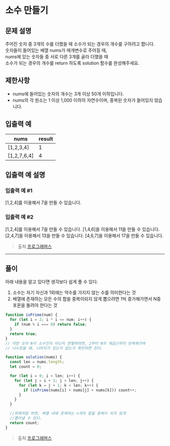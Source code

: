 # 소수 만들기

## 문제 설명
주어진 숫자 중 3개의 수를 더했을 때 소수가 되는 경우의 개수를 구하려고 합니다.   
숫자들이 들어있는 배열 nums가 매개변수로 주어질 때,   
nums에 있는 숫자들 중 서로 다른 3개를 골라 더했을 때   
소수가 되는 경우의 개수를 return 하도록 solution 함수를 완성해주세요.

## 제한사항
- nums에 들어있는 숫자의 개수는 3개 이상 50개 이하입니다.
- nums의 각 원소는 1 이상 1,000 이하의 자연수이며, 중복된 숫자가 들어있지 않습니다.

## 입출력 예
| nums        | result |
| ----------- | ------ |
| [1,2,3,4]   | 1      |
| [1,2,7,6,4] | 4      |

## 입출력 예 설명
### 입출력 예 #1
[1,2,4]를 이용해서 7을 만들 수 있습니다.

### 입출력 예 #2
[1,2,4]를 이용해서 7을 만들 수 있습니다.
[1,4,6]을 이용해서 11을 만들 수 있습니다.
[2,4,7]을 이용해서 13을 만들 수 있습니다.
[4,6,7]을 이용해서 17을 만들 수 있습니다.

>출처 [프로그래머스](https://programmers.co.kr/learn/courses/30/lessons/12977)

----

## 풀이

아래 내용을 알고 있다면 생각보다 쉽게 풀 수 있다.

1. 소수는 자기 자신과 1외에는 약수를 가지지 않는 수를 의미한다는 것
2. 배열에 존재하는 모든 수의 합을 중복이되지 않게 뽑으려면 1씩 증가해가면서 N중 포문을 돌려야 한다는 것



```javascript
function isPrime(num) {
  for (let i = 2; i * i <= num; i++) {
    if (num % i === 0) return false;
  }
  return true;
}
// 어떤 숫자 N이 소수인지 아닌지 판별하려면, 2부터 N의 제곱근까지 반복해가며
// 나누었을 때, 나머지가 있는지 없는지 확인하면 된다.

function solution(nums) {
  const len = nums.length;
  let count = 0;

  for (let i = 0; i < len; i++) {
    for (let j = i + 1; j < len; j++) {
      for (let k = j + 1; k < len; k++) {
        if (isPrime(nums[i] + nums[j] + nums[k])) count++;
      }
    }
  }

  //위에처럼 하면, 배열 내에 존재하는 n개의 합을 중복이 되지 않게
  //뽑아낼 수 있다.
  return count;
}
```


>출처 [프로그래머스](https://programmers.co.kr/learn/courses/30/lessons/12977)
